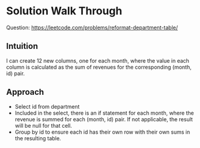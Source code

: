 # Solution Walk Through
Question: https://leetcode.com/problems/reformat-department-table/

## Intuition
I can create 12 new columns, one for each month, where the value in each column is calculated as the sum of revenues for the corresponding (month, id) pair.

## Approach
- Select id from department
- Included in the select, there is an if statement for each month, where the revenue is summed for each (month, id) pair. If not applicable, the result will be null for that cell.
- Group by id to ensure each id has their own row with their own sums in the resulting table.